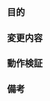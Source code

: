 ## 目的
<!-- 背景となる課題やissueへのリンク記載でもOK
-->

## 変更内容
<!-- 個々の詳細ではなく設計方針や実装方式について説明する
-->

## 動作検証
<!-- PRマージ(デプロイ)前後の検証方法が明確であること
再現性のある動作要件やテスト項目も提示しておく
-->

## 備考
<!-- 議論したいポイントや参考情報を記載する
-->
